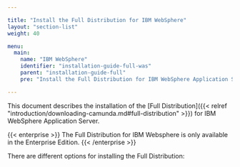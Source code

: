 ```yaml
---

title: "Install the Full Distribution for IBM WebSphere"
layout: "section-list"
weight: 40

menu:
  main:
    name: "IBM WebSphere"
    identifier: "installation-guide-full-was"
    parent: "installation-guide-full"
    pre: "Install the Full Distribution for IBM WebSphere Application Server."

---
```


This document describes the installation of the [Full Distribution]({{< relref "introduction/downloading-camunda.md#full-distribution" >}}) for IBM WebSphere Application Server.

{{< enterprise >}}
The Full Distribution for IBM Websphere is only available in the Enterprise Edition.
{{< /enterprise >}}

There are different options for installing the Full Distribution:
